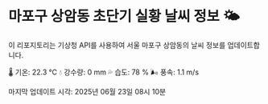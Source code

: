 
# 마포구 상암동 초단기 실황 날씨 정보 🌤️

이 리포지토리는 기상청 API를 사용하여 서울 마포구 상암동의 날씨 정보를 업데이트합니다. 

🌡️ 기온: 22.3 ℃
💧 강수량: 0 mm
💦 습도: 78 %
🌬️ 풍속: 1.1 m/s

마지막 업데이트 시각: 2025년 06월 23일 08시 10분    
